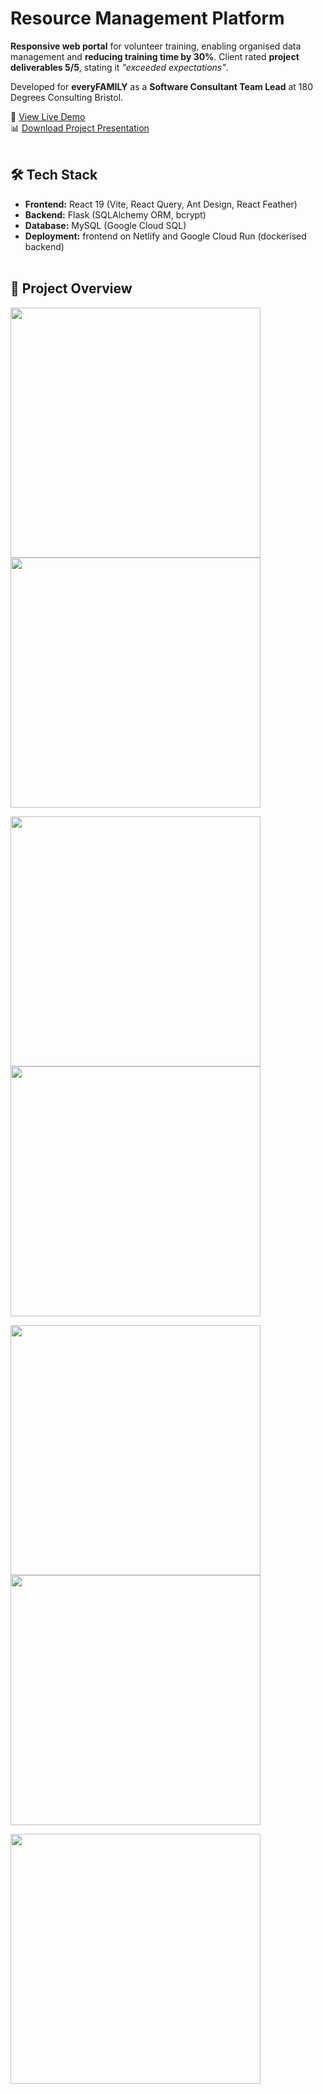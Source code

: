 # Resource Management Platform

**Responsive web portal** for volunteer training, enabling organised data management and **reducing training time by 30%**.
Client rated **project deliverables 5/5**, stating it *"exceeded expectations"*.

Developed for **everyFAMILY** as a **Software Consultant Team Lead** at 180 Degrees Consulting Bristol.

🔗 [View Live Demo](https://everyfamily-demo.netlify.app)<br>
📊 [Download Project Presentation](https://github.com/user-attachments/files/22311193/everyFAMILY.Project.Presentation.pdf)<br><br>

## 🛠 Tech Stack

- **Frontend:** React 19 (Vite, React Query, Ant Design, React Feather)
- **Backend:** Flask (SQLAlchemy ORM, bcrypt)
- **Database:** MySQL (Google Cloud SQL)
- **Deployment:** frontend on Netlify and Google Cloud Run (dockerised backend)<br><br>

## 📝 Project Overview

<p float="left">
  <img src="https://github.com/user-attachments/assets/f0fd3cc1-bd8d-4cd0-aee9-5b8d28ff2e49" width="400" />
  <img src="https://github.com/user-attachments/assets/ec8360cd-4786-42f2-a8eb-ce8802a36ff9" width="400" />
</p>

<p float="left">
  <img src="https://github.com/user-attachments/assets/e2d55e1a-ad18-4e5c-8aff-14fea404b9e9" width="400" />
  <img src="https://github.com/user-attachments/assets/0d8d22ad-fc81-4ab8-8562-8cac54d0b7d7" width="400" />
</p>

<p float="left">
  <img src="https://github.com/user-attachments/assets/0e2d953e-6757-455b-aac2-ef7ce1e7628b" width="400" />
  <img src="https://github.com/user-attachments/assets/3324d2d7-31ff-42c0-b03b-d2f87f580acd" width="400" />
</p>

<p float="left">
  <img src="https://github.com/user-attachments/assets/e9fbf910-4f37-4f51-9aa5-174a0b1d57e8" width="400" />
</p>
